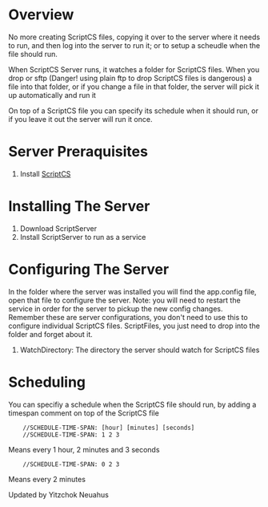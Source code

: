 ﻿# Overview

No more creating ScriptCS files, copying it over to the server where it needs to run, and then log into the server to run it; or to setup a scheudle when the file should run.

When ScriptCS Server runs, it watches a folder for ScriptCS files. When you drop or sftp (Danger! using plain ftp to drop ScriptCS files is dangerous) a file into that folder, or if you change a file in that folder, the server will pick it up automatically and run it

On top of a ScriptCS file you can specify its schedule when it should run, or if you leave it out the server will run it once.

# Server Preraquisites
1. Install [ScriptCS](https://github.com/scriptcs/scriptcs)

# Installing The Server
1. Download ScriptServer
1. Install ScriptServer to run as a service

# Configuring The Server
In the folder where the server was installed you will find the app.config file, open that file to configure the server. Note: you will need to restart the service in order for the server to pickup the new config changes. Remember these are server configurations, you don't need to use this to configure individual ScriptCS files. ScriptFiles, you just need to drop into the folder and forget about it.

1. WatchDirectory: The directory the server should watch for ScriptCS files

# Scheduling
You can specifiy a schedule when the ScriptCS file should run, by adding a timespan comment on top of the ScriptCS file
    
        //SCHEDULE-TIME-SPAN: [hour] [minutes] [seconds]
        //SCHEDULE-TIME-SPAN: 1 2 3
Means every 1 hour, 2 minutes and 3 seconds
        
        //SCHEDULE-TIME-SPAN: 0 2 3

Means every 2 minutes

Updated by Yitzchok Neuahus
